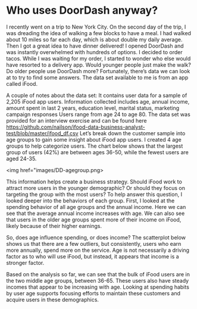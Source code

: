 # Who uses DoorDash anyway?

I recently went on a trip to New York City. On the second day of the trip, I was dreading the idea of walking a few blocks to have a meal. I had walked about 10 miles so far each day, which is about double my daily average. Then I got a great idea to have dinner delivered! I opened DoorDash and was instantly overwhelmed with hundreds of options. I decided to order tacos. While I was waiting for my order, I started to wonder who else would have resorted to a delivery app. Would younger people just make the walk? Do older people use DoorDash more? Fortunately, there’s data we can look at to try to find some answers. 
The data set available to me is from an app called iFood. 

A couple of notes about the data set:
It contains user data for a sample of 2,205 iFood app users.
Information collected includes age, annual income, amount spent in last 2 years, education level, marital status, marketing campaign responses
Users range from age 24 to age 80.
The data set was provided for an interview exercise and can be found here https://github.com/nailson/ifood-data-business-analyst-test/blob/master/ifood_df.csv
Let’s break down the customer sample into age groups to gain some insight about iFood app users. I created 4 age groups to help categorize users.  The chart below shows that the largest group of users (42%) are between ages 36-50, while the fewest users are aged 24-35.

<img href="images/DD-agegroup.png>

This information helps create a business strategy. Should iFood work to attract more users in the younger demographic? Or should they focus on targeting the group with the most users? To help answer this question, I looked deeper into the behaviors of each group. 
First, I looked at the spending behavior of all age groups and the annual income. Here we can see that the average annual income increases with age. We can also see that users in the older age groups spent more of their income on iFood, likely because of their higher earnings. 

So, does age influence spending, or does income? The scatterplot below shows us that there are a few outliers, but consistently, users who earn more annually, spend more on the service. Age is not necessarily a driving factor as to who will use iFood, but instead, it appears that income is a stronger factor.


Based on the analysis so far, we can see that the bulk of iFood users are in the two middle age groups, between 36-65. These users also have steady incomes that appear to be increasing with age. Looking at spending habits by user age supports focusing efforts to maintain these customers and acquire users in these demographics.

